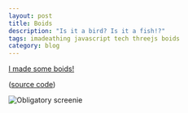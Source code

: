 ```yaml
---
layout: post
title: Boids
description: "Is it a bird? Is it a fish!?"
tags: imadeathing javascript tech threejs boids
category: blog
---
```



[I made some boids!](https://juanuys.com/boids/)

([source code](https://github.com/juanuys/boids))

![Obligatory screenie](https://repository-images.githubusercontent.com/210620137/86145c80-dee1-11e9-8f21-289b8f145371)
